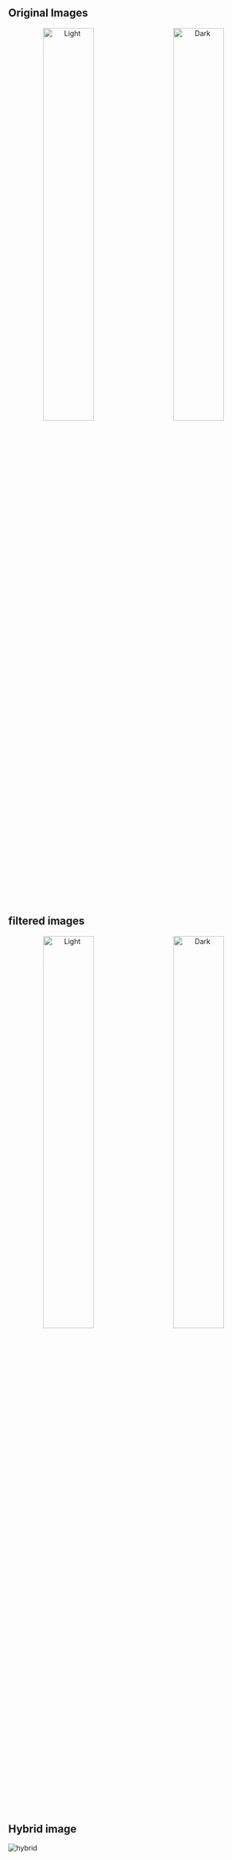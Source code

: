 ## Original Images

<p align="center">
  <img alt="Light" src="https://user-images.githubusercontent.com/48856345/209722899-8558fedd-bb0d-490b-9c04-6f1c2e27d538.png" width="45%">
&nbsp; &nbsp; &nbsp; &nbsp;
  <img alt="Dark" src="https://user-images.githubusercontent.com/48856345/209722905-5f0f2b50-bc41-4b81-9a5c-142f9658b287.png" width="45%">
</p>


## filtered images
<p align="center">
  <img alt="Light" src="https://user-images.githubusercontent.com/48856345/209722910-35f4d8c2-cd56-403e-af6a-b7030c685d8b.png" width="45%">
&nbsp; &nbsp; &nbsp; &nbsp;
  <img alt="Dark" src="https://user-images.githubusercontent.com/48856345/209722916-0c32a3e4-8b2e-42f3-986e-39db9e02627f.png" width="45%">
</p>

## Hybrid image
![hybrid](https://user-images.githubusercontent.com/48856345/209722919-26cdacf6-132d-4084-944d-596c820abf8e.png)


